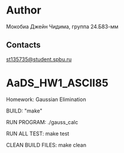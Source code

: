 # Author  

Мокобиа Джейн Чидима, группа 24.Б83-мм  


## Contacts  
st135735@student.spbu.ru    

# AaDS_HW1_ASCII85  

Homework: Gaussian Elimination
  
BUILD: "make"

RUN PROGRAM: ./gauss_calc

RUN ALL TEST: make test

CLEAN BUILD FILES: make clean